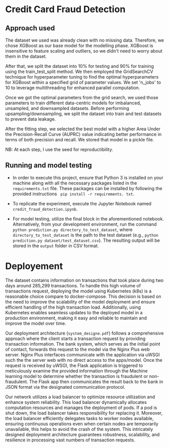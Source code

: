 # Credit Card Fraud Detection

## Approach used
The dataset we used was already clean with no missing data. Therefore, we chose XGBoost as our base model for the modelling phase. XGBoost is insensitive to feature scaling and outliers, so we didn't need to worry about them in the dataset. 

After that, we split the dataset into 10% for testing and 90% for training using the train_test_split method. We then employed the GridSearchCV technique for hyperparameter tuning to find the optimal hyperparameters for XGBoost within a specified grid of parameter values. We set 'n_jobs' to 10 to leverage multithreading for enhanced parallel computation. 

Once we got the optimal parameters from the grid search, we used those parameters to train different data-centric models for imbalanced, unsampled, and downsampled datasets. Before performing upsampling/downsampling, we split the dataset into train and test datasets to prevent data leakage.

After the fitting step, we selected the best model with a higher Area Under the Precision-Recall Curve (AUPRC) value indicating better performance in terms of both precision and recall. We stored that model in a pickle file.

NB: At each step, I use the seed for reproductibility.


## Running and model testing

* In order to execute this project, ensure that Python 3 is installed on your machine along with all the necessary packages listed in the `requirements.txt` file. These packages can be installed by following the provided instructions ` pip install -r requirements. txt`. 

* To replicate the experiment, execute the Jupyter Notebook named `credit_fraud_detection.ipynb`.

* For model testing, utilize the final block in the aforementioned notebook. Alternatively, from your development environment,  run the command `python prediction.py directory_to_test_dataset`, where `directory_to_test_dataset` is the path to the test dataset (e.g., `python prediction.py dataset/test_dataset.csv`). The resulting output will be stored in the `output` folder in CSV format. 




# Deployement
The dataset contains information on transactions that took place during two days around 285,299 transactions. To handle this high volume of transactions request, deploying the model using Kubernetes (k8s) is a reasonable choice compare to docker-compose. This decision is based on the need to improve the scalability of the model deployment and ensure efficient handling of the high transaction load. Additionally, using Kubernetes enables seamless updates to the deployed model in a production environment, making it easy and reliable to maintain and improve the model over time.

Our deployment architecture (`system_designe.pdf`) follows a comprehensive approach where the client starts a transaction request by providing transaction information. The bank system, which serves as the initial point of contact, forwards this request to the model via the Nginx Plus web server. Nginx Plus interfaces communicate with the application via uWSGI such the the server web with no direct access to the apps/model. Once the request is received by uWSGI, the Flask application is triggered to meticulously examine the provided information through the Machine learning model to determine whether the transaction is fraudulent or non-fraudulent. The Flask app then communicates the result back to the bank in JSON format via the designated communication protocol.

Our network utilizes a load balancer to optimize resource utilization and enhance system reliability. This load balancer dynamically allocates computation resources and manages the deployment of pods. If a pod is shut down, the load balancer takes responsibility for replacing it. Moreover, the load balancer efficiently delegates tasks to worker nodes available, ensuring continuous operations even when certain nodes are temporarily unavailable, this helps to avoid the crash of the system. This intricately designed deployment architecture guarantees robustness, scalability, and resilience in processing vast numbers of transaction requests.
